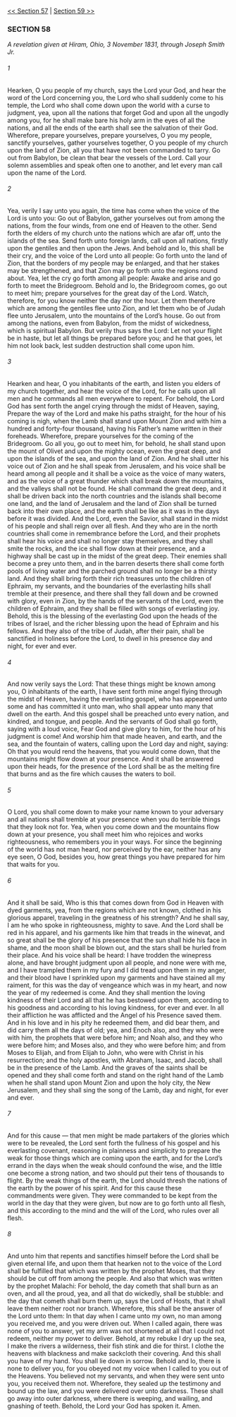 [<< Section 57](Section%2057.md)  |  [Section 59 >>](Section%2059.md)

### SECTION 58

*A revelation given at Hiram, Ohio, 3 November 1831, through Joseph Smith Jr.*

###### 1
Hearken, O you people of my church, says the Lord your God, and hear the word of the Lord concerning you, the Lord who shall suddenly come to his temple, the Lord who shall come down upon the world with a curse to judgment, yea, upon all the nations that forget God and upon all the ungodly among you, for he shall make bare his holy arm in the eyes of all the nations, and all the ends of the earth shall see the salvation of their God. Wherefore, prepare yourselves, prepare yourselves, O you my people, sanctify yourselves, gather yourselves together, O you people of my church upon the land of Zion, all you that have not been commanded to tarry. Go out from Babylon, be clean that bear the vessels of the Lord. Call your solemn assemblies and speak often one to another, and let every man call upon the name of the Lord.

###### 2
Yea, verily I say unto you again, the time has come when the voice of the Lord is unto you: Go out of Babylon, gather yourselves out from among the nations, from the four winds, from one end of Heaven to the other. Send forth the elders of my church unto the nations which are afar off, unto the islands of the sea. Send forth unto foreign lands, call upon all nations, firstly upon the gentiles and then upon the Jews. And behold and lo, this shall be their cry, and the voice of the Lord unto all people: Go forth unto the land of Zion, that the borders of my people may be enlarged, and that her stakes may be strengthened, and that Zion may go forth unto the regions round about. Yea, let the cry go forth among all people: Awake and arise and go forth to meet the Bridegroom. Behold and lo, the Bridegroom comes, go out to meet him; prepare yourselves for the great day of the Lord. Watch, therefore, for you know neither the day nor the hour. Let them therefore which are among the gentiles flee unto Zion, and let them who be of Judah flee unto Jerusalem, unto the mountains of the Lord’s house. Go out from among the nations, even from Babylon, from the midst of wickedness, which is spiritual Babylon. But verily thus says the Lord: Let not your flight be in haste, but let all things be prepared before you; and he that goes, let him not look back, lest sudden destruction shall come upon him.

###### 3
Hearken and hear, O you inhabitants of the earth, and listen you elders of my church together, and hear the voice of the Lord, for he calls upon all men and he commands all men everywhere to repent. For behold, the Lord God has sent forth the angel crying through the midst of Heaven, saying, Prepare the way of the Lord and make his paths straight, for the hour of his coming is nigh, when the Lamb shall stand upon Mount Zion and with him a hundred and forty-four thousand, having his Father’s name written in their foreheads. Wherefore, prepare yourselves for the coming of the Bridegroom. Go all you, go out to meet him, for behold, he shall stand upon the mount of Olivet and upon the mighty ocean, even the great deep, and upon the islands of the sea, and upon the land of Zion. And he shall utter his voice out of Zion and he shall speak from Jerusalem, and his voice shall be heard among all people and it shall be a voice as the voice of many waters, and as the voice of a great thunder which shall break down the mountains, and the valleys shall not be found. He shall command the great deep, and it shall be driven back into the north countries and the islands shall become one land, and the land of Jerusalem and the land of Zion shall be turned back into their own place, and the earth shall be like as it was in the days before it was divided. And the Lord, even the Savior, shall stand in the midst of his people and shall reign over all flesh. And they who are in the north countries shall come in remembrance before the Lord, and their prophets shall hear his voice and shall no longer stay themselves, and they shall smite the rocks, and the ice shall flow down at their presence, and a highway shall be cast up in the midst of the great deep. Their enemies shall become a prey unto them, and in the barren deserts there shall come forth pools of living water and the parched ground shall no longer be a thirsty land. And they shall bring forth their rich treasures unto the children of Ephraim, my servants, and the boundaries of the everlasting hills shall tremble at their presence, and there shall they fall down and be crowned with glory, even in Zion, by the hands of the servants of the Lord, even the children of Ephraim, and they shall be filled with songs of everlasting joy. Behold, this is the blessing of the everlasting God upon the heads of the tribes of Israel, and the richer blessing upon the head of Ephraim and his fellows. And they also of the tribe of Judah, after their pain, shall be sanctified in holiness before the Lord, to dwell in his presence day and night, for ever and ever.

###### 4
And now verily says the Lord: That these things might be known among you, O inhabitants of the earth, I have sent forth mine angel flying through the midst of Heaven, having the everlasting gospel, who has appeared unto some and has committed it unto man, who shall appear unto many that dwell on the earth. And this gospel shall be preached unto every nation, and kindred, and tongue, and people. And the servants of God shall go forth, saying with a loud voice, Fear God and give glory to him, for the hour of his judgment is come! And worship him that made heaven, and earth, and the sea, and the fountain of waters, calling upon the Lord day and night, saying: Oh that you would rend the heavens, that you would come down, that the mountains might flow down at your presence. And it shall be answered upon their heads, for the presence of the Lord shall be as the melting fire that burns and as the fire which causes the waters to boil.

###### 5
O Lord, you shall come down to make your name known to your adversary and all nations shall tremble at your presence when you do terrible things that they look not for. Yea, when you come down and the mountains flow down at your presence, you shall meet him who rejoices and works righteousness, who remembers you in your ways. For since the beginning of the world has not man heard, nor perceived by the ear, neither has any eye seen, O God, besides you, how great things you have prepared for him that waits for you.

###### 6
And it shall be said, Who is this that comes down from God in Heaven with dyed garments, yea, from the regions which are not known, clothed in his glorious apparel, traveling in the greatness of his strength? And he shall say, I am he who spoke in righteousness, mighty to save. And the Lord shall be red in his apparel, and his garments like him that treads in the winevat, and so great shall be the glory of his presence that the sun shall hide his face in shame, and the moon shall be blown out, and the stars shall be hurled from their place. And his voice shall be heard: I have trodden the winepress alone, and have brought judgment upon all people, and none were with me, and I have trampled them in my fury and I did tread upon them in my anger, and their blood have I sprinkled upon my garments and have stained all my raiment, for this was the day of vengeance which was in my heart, and now the year of my redeemed is come. And they shall mention the loving kindness of their Lord and all that he has bestowed upon them, according to his goodness and according to his loving kindness, for ever and ever. In all their affliction he was afflicted and the Angel of his Presence saved them. And in his love and in his pity he redeemed them, and did bear them, and did carry them all the days of old; yea, and Enoch also, and they who were with him, the prophets that were before him; and Noah also, and they who were before him; and Moses also, and they who were before him; and from Moses to Elijah, and from Elijah to John, who were with Christ in his resurrection; and the holy apostles, with Abraham, Isaac, and Jacob, shall be in the presence of the Lamb. And the graves of the saints shall be opened and they shall come forth and stand on the right hand of the Lamb when he shall stand upon Mount Zion and upon the holy city, the New Jerusalem, and they shall sing the song of the Lamb, day and night, for ever and ever.

###### 7
And for this cause — that men might be made partakers of the glories which were to be revealed, the Lord sent forth the fullness of his gospel and his everlasting covenant, reasoning in plainness and simplicity to prepare the weak for those things which are coming upon the earth, and for the Lord’s errand in the days when the weak should confound the wise, and the little one become a strong nation, and two should put their tens of thousands to flight. By the weak things of the earth, the Lord should thresh the nations of the earth by the power of his spirit. And for this cause these commandments were given. They were commanded to be kept from the world in the day that they were given, but now are to go forth unto all flesh, and this according to the mind and the will of the Lord, who rules over all flesh.

###### 8
And unto him that repents and sanctifies himself before the Lord shall be given eternal life, and upon them that hearken not to the voice of the Lord shall be fulfilled that which was written by the prophet Moses, that they should be cut off from among the people. And also that which was written by the prophet Malachi: For behold, the day cometh that shall burn as an oven, and all the proud, yea, and all that do wickedly, shall be stubble: and the day that cometh shall burn them up, says the Lord of Hosts, that it shall leave them neither root nor branch. Wherefore, this shall be the answer of the Lord unto them: In that day when I came unto my own, no man among you received me, and you were driven out. When I called again, there was none of you to answer, yet my arm was not shortened at all that I could not redeem, neither my power to deliver. Behold, at my rebuke I dry up the sea, I make the rivers a wilderness, their fish stink and die for thirst. I clothe the heavens with blackness and make sackcloth their covering. And this shall you have of my hand. You shall lie down in sorrow. Behold and lo, there is none to deliver you, for you obeyed not my voice when I called to you out of the Heavens. You believed not my servants, and when they were sent unto you, you received them not. Wherefore, they sealed up the testimony and bound up the law, and you were delivered over unto darkness. These shall go away into outer darkness, where there is weeping, and wailing, and gnashing of teeth. Behold, the Lord your God has spoken it. Amen.